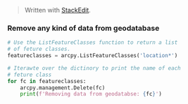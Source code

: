 


> Written with [StackEdit](https://stackedit.io/).

### Remove any kind of data from geodatabase
```python
# Use the ListFeatureClasses function to return a list 
# of feture classes.
featureclasses = arcpy.ListFeatureClasses('location*')

# Iterawte over the dictinory to print the name of each 
# feture class
for fc in featureclasses:
    arcpy.management.Delete(fc)
    print(f'Removing data from geodatabse: {fc}')
```
<!--stackedit_data:
eyJoaXN0b3J5IjpbLTExNDM2NTEwODddfQ==
-->